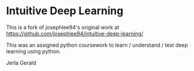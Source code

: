 # Intuitive Deep Learning

This is a fork of josephlee94's original work at https://github.com/josephlee94/intuitive-deep-learning/

This was an assigned python coursework to learn / understand / test deep learning using python.

Jerla Gerald

